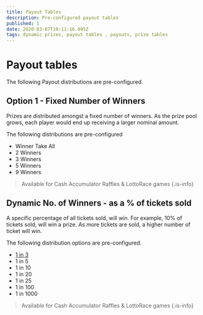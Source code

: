 ```yaml
---
title: Payout Tables
description: Pre-configured payout tables
published: 1
date: 2020-03-07T10:11:16.095Z
tags: dynamic prizes, payout tables , payouts, prize tables
---
```


# Payout tables

The following Payout distributions are pre-configured.



## Option 1 - Fixed Number of Winners
  
Prizes are distributed amongst a fixed number of winners. 
As the prize pool grows, each player would end up receiving a larger nominal amount.
  
The following distributions are pre-configured
 
- Winner Take All
-   2 Winners
-   3 Winners
-   5 Winners
-   9 Winners
 
> Available for Cash Accumulator Raffles & LottoRace games
{.is-info}


## Dynamic No. of Winners - as a % of tickets sold
A specific percentage of all tickets sold, will win. For example, 10% of tickets sold, will win a prize.
As more tickets are sold, a higher number of ticket will win.
   
The following distribution options are pre-configured.

- [1 in 3](/dynamic-1in3)
- 1 in 5
- 1 in 10 
- 1 in 20
- 1 in 25
- 1 in 100
- 1 in 1000


> Available for Cash Accumulator Raffles & LottoRace games
{.is-info}
